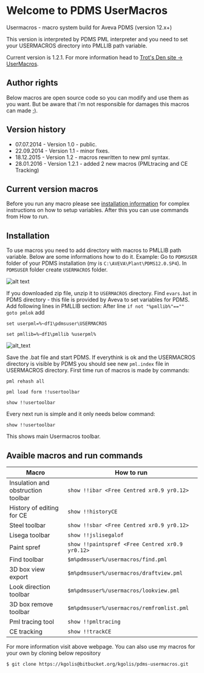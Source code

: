 # Welcome to PDMS UserMacros
Usermacros - macro system build for Aveva PDMS (version 12.x+)

This version is interpreted by PDMS PML interpreter and you need to set your USERMACROS directory into PMLLIB path variable.

Current version is 1.2.1. For more information head to [Trot's Den site -> UserMacros](https://sites.google.com/site/trotdms/piping/user-macros).

## Author rights
Below macros are open source code so you can modify and use them as you want. But be aware that i'm not responsible for damages this macros can made ;).

## Version history
- 07.07.2014 - Version 1.0 - public.
- 22.09.2014 - Version 1.1 - minor fixes.
- 18.12.2015 - Version 1.2 - macros rewritten to new pml syntax.
- 28.01.2016 - Version 1.2.1 - added 2 new macros (PMLtracing and CE Tracking)

## Current version macros
Before you run any macro please see [installation information](https://sites.google.com/site/trotdms/piping/user-macros) for complex instructions on how to setup variables. After this you can use commands from How to run.

## Installation
To use macros you need to add directory with macros to PMLLIB path variable. Below are some informations how to do it.
Example:
Go to `PDMSUSER` folder of your PDMS installation (my is `C:\AVEVA\Plant\PDMS12.0.SP4`). In `PDMSUSER` folder create `USERMACROS` folder.

![alt text](https://docs.google.com/uc?id=0Bzk-KP7c2FUyYlc5OHRiZHVuOFE&export=download "Setup step 1")

If you downloaded zip file, unzip it to `USERMACROS` directory. Find `evars.bat` in PDMS directory - this file is provided by Aveva to set variables for PDMS. Add following lines in PMLLIB section:
After line `if not "%pmllib%"=="" goto pmlok` add

`set userpml=%~df1\pdmsuser\USERMACROS`

`set pmllib=%~df1\pmllib %userpml%`

![alt_text](https://docs.google.com/uc?id=0Bzk-KP7c2FUyY0owajFmNWVTR1k&export=download "Setup step 2")

Save the .bat file and start PDMS.
If everythink is ok and the USERMACROS directory is visible by PDMS you should see new `pml.index` file in USERMACROS directory.
First time run of macros is made by commands:

`pml rehash all`

`pml load form !!usertoolbar`

`show !!usertoolbar`

Every next run is simple and it only needs below command:

`show !!usertoolbar`

This shows main Usermacros toolbar.

## Avaible macros and run commands

Macro | How to run
------|-----------
Insulation and obstruction toolbar | `show !!ibar <Free Centred xr0.9 yr0.12>`
History of editing for CE | `show !!historyCE`
Steel toolbar | `show !!sbar <Free Centred xr0.9 yr0.12>`
Lisega toolbar | `show !!jslisegalof`
Paint spref | `show !!paintspref <Free Centred xr0.9 yr0.12>`
Find toolbar | `$m%pdmsuser%/usermacros/find.pml`
3D box view export | `$m%pdmsuser%/usermacros/draftview.pml`
Look direction toolbar | `$m%pdmsuser%/usermacros/lookview.pml`
3D box remove toolbar | `$m%pdmsuser%/usermacros/remfromlist.pml`
Pml tracing tool | `show !!pmltracing`
CE tracking | `show !!trackCE`

For more information visit above webpage. 
You can also use my macros for your own by cloning below repository
```
$ git clone https://kgolis@bitbucket.org/kgolis/pdms-usermacros.git
```
